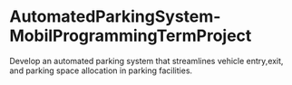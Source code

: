 # AutomatedParkingSystem-MobilProgrammingTermProject
 Develop an automated parking system that streamlines vehicle entry,exit, and parking space allocation in parking facilities.
